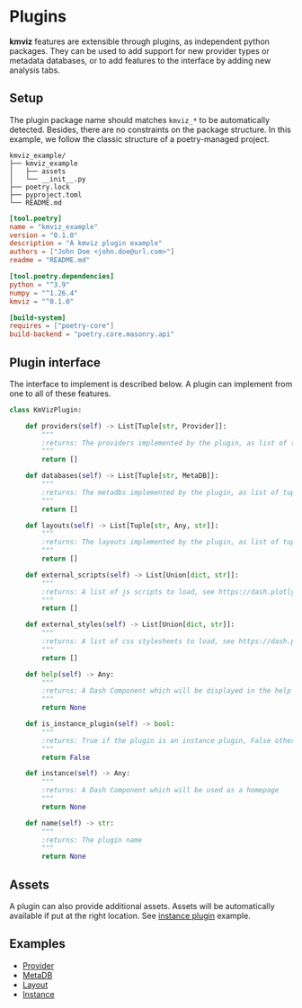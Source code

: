 # Plugins

**kmviz** features are extensible through plugins, as independent python packages. They can be used to add support for new provider types or metadata databases, or to add features to the interface by adding new analysis tabs.

## Setup

The plugin package name should matches `kmviz_*` to be automatically detected. Besides, there are no constraints on the package structure. In this example, we follow the classic structure of a poetry-managed project.

``` title="plugin structure"
kmviz_example/
├── kmviz_example
│   ├── assets
│   └── __init__.py
├── poetry.lock
├── pyproject.toml
└── README.md
```

```toml title="pyproject.toml"
[tool.poetry]
name = "kmviz_example"
version = "0.1.0"
description = "A kmviz plugin example"
authors = ["John Doe <john.doe@url.com>"]
readme = "README.md"

[tool.poetry.dependencies]
python = "^3.9"
numpy = "^1.26.4"
kmviz = "^0.1.0"

[build-system]
requires = ["poetry-core"]
build-backend = "poetry.core.masonry.api"
```

## Plugin interface

The interface to implement is described below. A plugin can implement from one to all of these features.

```py
class KmVizPlugin:

    def providers(self) -> List[Tuple[str, Provider]]:
        """
        :returns: The providers implemented by the plugin, as list of tuples <name,'Provider'>
        """
        return []

    def databases(self) -> List[Tuple[str, MetaDB]]:
        """
        :returns: The metadbs implemented by the plugin, as list of tuples <name,'MetaDB'>
        """
        return []

    def layouts(self) -> List[Tuple[str, Any, str]]:
        """
        :returns: The layouts implemented by the plugin, as list of tuples <name, dash_component, icon_name>
        """
        return []

    def external_scripts(self) -> List[Union[dict, str]]:
        """
        :returns: A list of js scripts to load, see https://dash.plotly.com/external-resources
        """
        return []

    def external_styles(self) -> List[Union[dict, str]]:
        """
        :returns: A list of css stylesheets to load, see https://dash.plotly.com/external-resources
        """
        return []

    def help(self) -> Any:
        """
        :returns: A Dash Component which will be displayed in the help tab.
        """
        return None

    def is_instance_plugin(self) -> bool:
        """
        :returns: True if the plugin is an instance plugin, False otherwise
        """
        return False

    def instance(self) -> Any:
        """
        :returns: A Dash Component which will be used as a homepage
        """
        return None

    def name(self) -> str:
        """
        :returns: The plugin name
        """
        return None
```

## Assets

A plugin can also provide additional assets. Assets will be automatically available if put at the right location. See [instance plugin](plugin_instance.md) example.

## Examples

* [Provider](plugin_provider.md)
* [MetaDB](plugin_metadb.md)
* [Layout](plugin_layout.md)
* [Instance](plugin_instance.md)